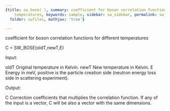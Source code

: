 ```yaml
---
{title: sw_bose( ), summary: coefficient for boson correlation functions for different
    temperatures, keywords: sample, sidebar: sw_sidebar, permalink: sw_bose.html,
  folder: swfiles, mathjax: 'true'}

---
```

coefficient for boson correlation functions for different temperatures
 
C = SW_BOSE(oldT,newT,E)
 
Input:
 
oldT      Original temperature in Kelvin.
newT      New temperature in Kelvin.
E         Energy in meV, positive is the particle creation side (neutron
          energy loss side in scattering experiment).
 
Output:
 
C         Correction coefficients that multiplies the correlation
          function. If any of the input is a vector, C will be also a
          vector with the same dimensions.
 

